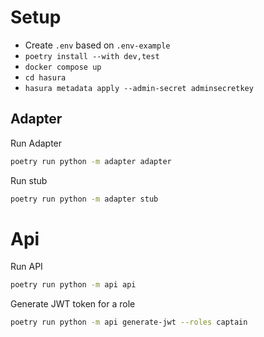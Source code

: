 # Setup

 - Create `.env` based on `.env-example`
 - `poetry install --with dev,test`
 - `docker compose up`
 - `cd hasura`
 - `hasura metadata apply --admin-secret adminsecretkey`


## Adapter

Run Adapter
```bash
poetry run python -m adapter adapter
```

Run stub
```bash
poetry run python -m adapter stub
```


# Api

Run API
```bash
poetry run python -m api api
```

Generate JWT token for a role
```bash
poetry run python -m api generate-jwt --roles captain
```
